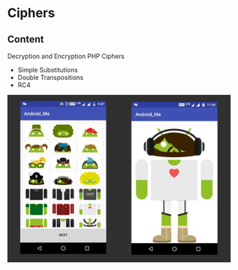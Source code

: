 # Ciphers
Content
--------

Decryption and Encryption PHP Ciphers 
* Simple Substitutions
* Double Transpositions
* RC4
<img src='https://github.com/Ahmedsafwat101/Android_Me/blob/master/image.jpeg' title='image' width='' alt='image' />


